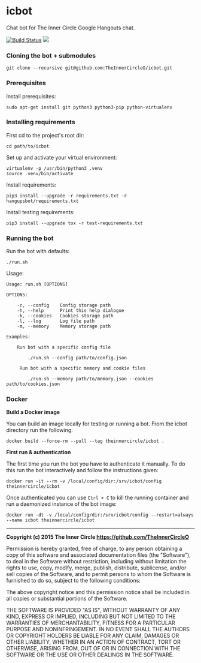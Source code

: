 icbot
=====

Chat bot for The Inner Circle Google Hangouts chat.

[![Build Status](https://travis-ci.org/TheInnerCircleO/icbot.svg?branch=master)](https://travis-ci.org/TheInnerCircleO/icbot)
[![](https://badge.imagelayers.io/theinnercircle/icbot:latest.svg)](https://imagelayers.io/?images=theinnercircle/icbot:latest 'Get your own badge on imagelayers.io')

### Cloning the bot + submodules

    git clone --recursive git@github.com:TheInnerCircleO/icbot.git


### Prerequisites

Install prerequisites:

    sudo apt-get install git python3 python3-pip python-virtualenv


### Installing requirements

First cd to the project's root dir:

    cd path/to/icbot


Set up and activate your virtual environment:

    virtualenv -p /usr/bin/python3 .venv
    source .venv/bin/activate


Install requirements:

    pip3 install --upgrade -r requirements.txt -r hangupsbot/requirements.txt


Install testing requirements:

    pip3 install --upgrade tox -r test-requirements.txt


### Running the bot

Run the bot with defaults:

    ./run.sh

Usage:

    Usage: run.sh [OPTIONS]

    OPTIONS:

        -c, --config    Config storage path
        -h, --help      Print this help dialogue
        -k, --cookies   Cookies storage path
        -l, --log       Log file path
        -m, --memory    Memory storage path

    Examples:

        Run bot with a specific config file

            ./run.sh --config path/to/config.json

         Run bot with a specific memory and cookie files

            ./run.sh --memory path/to/memory.json --cookies path/to/cookies.json


### Docker

**Build a Docker image**

You can build an image locally for testing or running a bot. From the icbot
directory run the following:

    docker build --force-rm --pull --tag theinnercircle/icbot .

**First run & authentication**

The first time you run the bot you have to authenticate it manually.  To do
this run the bot interactively and follow the instructions given:

    docker run -it --rm -v /local/config/dir:/srv/icbot/config theinnercircle/icbot

Once authenticated you can use `Ctrl + C` to kill the running container and run
a daemonized instance of the bot image:

    docker run -dt -v /local/config/dir:/srv/icbot/config --restart=always --name icbot theinnercircle/icbot

-----

**Copyright (c) 2015 The Inner Circle <https://github.com/TheInnerCircleO>**

Permission is hereby granted, free of charge, to any person obtaining a copy
of this software and associated documentation files (the "Software"), to deal
in the Software without restriction, including without limitation the rights
to use, copy, modify, merge, publish, distribute, sublicense, and/or sell
copies of the Software, and to permit persons to whom the Software is
furnished to do so, subject to the following conditions:

The above copyright notice and this permission notice shall be included in
all copies or substantial portions of the Software.

THE SOFTWARE IS PROVIDED "AS IS", WITHOUT WARRANTY OF ANY KIND, EXPRESS OR
IMPLIED, INCLUDING BUT NOT LIMITED TO THE WARRANTIES OF MERCHANTABILITY,
FITNESS FOR A PARTICULAR PURPOSE AND NONINFRINGEMENT. IN NO EVENT SHALL THE
AUTHORS OR COPYRIGHT HOLDERS BE LIABLE FOR ANY CLAIM, DAMAGES OR OTHER
LIABILITY, WHETHER IN AN ACTION OF CONTRACT, TORT OR OTHERWISE, ARISING FROM,
OUT OF OR IN CONNECTION WITH THE SOFTWARE OR THE USE OR OTHER DEALINGS IN
THE SOFTWARE.
